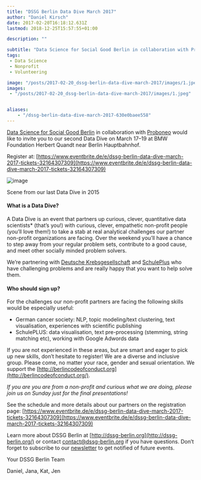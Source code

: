 ```yaml
---
title: "DSSG Berlin Data Dive March 2017"
author: "Daniel Kirsch"
date: 2017-02-20T16:18:12.631Z
lastmod: 2018-12-25T15:57:55+01:00

description: ""

subtitle: "Data Science for Social Good Berlin in collaboration with Proboneo would like to invite you to our second Data Dive on March 17–19 at BMW…"
tags:
 - Data Science 
 - Nonprofit 
 - Volunteering 

image: "/posts/2017-02-20_dssg-berlin-data-dive-march-2017/images/1.jpeg" 
images:
 - "/posts/2017-02-20_dssg-berlin-data-dive-march-2017/images/1.jpeg" 


aliases:
    - "/dssg-berlin-data-dive-march-2017-630e0baee558"
---
```


[Data Science for Social Good Berlin](http://dssg-berlin.org) in collaboration with [Proboneo](https://www.proboneo.de/) would like to invite you to our second Data Dive on March 17–19 at BMW Foundation Herbert Quandt near Berlin Hauptbahnhof.

Register at: [https://www.eventbrite.de/e/dssg-berlin-data-dive-march-2017-tickets-32164307309](https://www.eventbrite.de/e/dssg-berlin-data-dive-march-2017-tickets-32164307309)




![image](/posts/2017-02-20_dssg-berlin-data-dive-march-2017/images/1.jpeg)

Scene from our last Data Dive in 2015



#### What is a Data Dive?

A Data Dive is an event that partners up curious, clever, quantitative data scientists* (that’s you!) with curious, clever, empathetic non-profit people (you’ll love them!) to take a stab at real analytical challenges our partner non-profit organizations are facing. Over the weekend you’ll have a chance to step away from your regular problem sets, contribute to a good cause, and meet other socially minded problem solvers.

We’re partnering with [Deutsche Krebsgesellschaft](https://www.krebsgesellschaft.de/) and [SchulePlus](https://www.schule-plus.de/) who have challenging problems and are really happy that you want to help solve them.

#### Who should sign up?

For the challenges our non-profit partners are facing the following skills would be especially useful:

*   German cancer society: NLP, topic modeling/text clustering, text visualisation, experiences with scientific publishing
*   SchulePLUS: data visualisation, text pre-processing (stemming, string matching etc), working with Google Adwords data

If you are not experienced in these areas, but are smart and eager to pick up new skills, don’t hesitate to register! We are a diverse and inclusive group. Please come, no matter your race, gender and sexual orientation. We support the [http://berlincodeofconduct.org](http://berlincodeofconduct.org/).

_If you are you are from a non-profit and curious what we are doing, please join us on Sunday just for the final presentations!_

See the schedule and more details about our partners on the registration page: [https://www.eventbrite.de/e/dssg-berlin-data-dive-march-2017-tickets-32164307309](https://www.eventbrite.de/e/dssg-berlin-data-dive-march-2017-tickets-32164307309)

Learn more about DSSG Berlin at [http://dssg-berlin.org](http://dssg-berlin.org/) or contact [contact@dssg-berlin.org](mailto:contact@dssg-berlin.org) if you have questions. Don’t forget to subscribe to our [newsletter](http://dssg-berlin.org/#newsletter) to get notified of future events.

Your DSSG Berlin Team

Daniel, Jana, Kat, Jen
